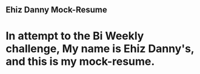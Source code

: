 ## Ehiz Danny Mock-Resume
# In attempt to the Bi Weekly challenge, My name is Ehiz Danny's, and this is my mock-resume.  
